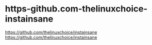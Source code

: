 # https-github.com-thelinuxchoice-instainsane
https://github.com/thelinuxchoice/instainsane
https://github.com/thelinuxchoice/instainsane
